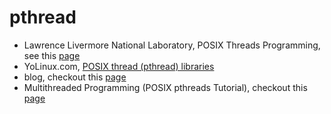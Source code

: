 # pthread
- Lawrence Livermore National Laboratory, POSIX Threads Programming, see this [page](https://computing.llnl.gov/tutorials/pthreads/)
- YoLinux.com, [POSIX thread (pthread) libraries](http://www.yolinux.com/TUTORIALS/LinuxTutorialPosixThreads.html)
- blog, checkout this [page](https://www.cs.nmsu.edu/~jcook/Tools/pthreads/pthreads.html)
- Multithreaded Programming (POSIX pthreads Tutorial), checkout this [page](https://randu.org/tutorials/threads/)
